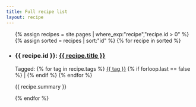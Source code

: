 ```yaml
---
title: Full recipe list
layout: recipe
---
```


<ul>
  {% assign recipes = site.pages | where_exp:"recipe","recipe.id > 0" %}
  {% assign sorted = recipes | sort:"id" %}
  {% for recipe in sorted %}
    <li>
      <h3>{{ recipe.id }}: <a href="{{ site.baseurl }}{{ recipe.url }}">{{ recipe.title }}</a></h3>
      <p>Tagged: 
      {% for tag in recipe.tags %}
        <a href="">{{ tag }}</a>
        {% if forloop.last == false %} | {% endif %} 
      {% endfor %}
      </p>
      <p>{{ recipe.summary }}</p>
    </li>
  {% endfor %}
</ul>
